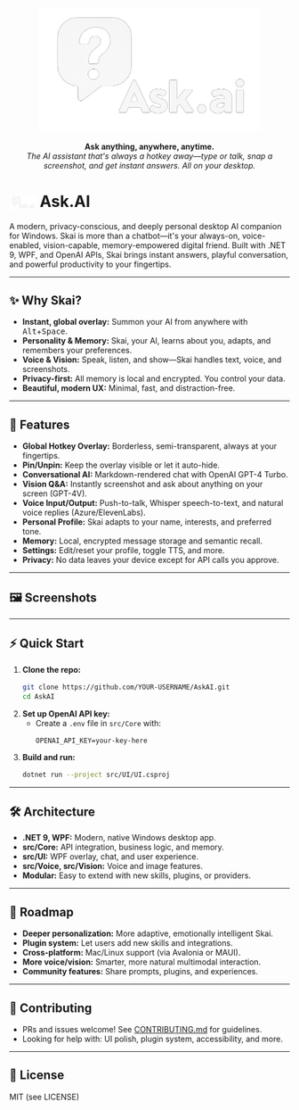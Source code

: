 <div align="center">
  <img src="src/UI/Assets/askai_logo.png" alt="ask.ai logo" width="400"><br>
  <br>
  <b>Ask anything, anywhere, anytime.</b>
  <br>
  <em>
    The AI assistant that's always a hotkey away—type or talk, snap a screenshot, and get instant answers. All on your desktop.
  </em>
</div>

# <img src="src/UI/Assets/askai_logo.png" alt="Ask.AI Logo" width="48" style="vertical-align:middle;"> Ask.AI

A modern, privacy-conscious, and deeply personal desktop AI companion for Windows. Skai is more than a chatbot—it's your always-on, voice-enabled, vision-capable, memory-empowered digital friend. Built with .NET 9, WPF, and OpenAI APIs, Skai brings instant answers, playful conversation, and powerful productivity to your fingertips.

---

## ✨ Why Skai?
- **Instant, global overlay:** Summon your AI from anywhere with <kbd>Alt</kbd>+<kbd>Space</kbd>.
- **Personality & Memory:** Skai, your AI, learns about you, adapts, and remembers your preferences.
- **Voice & Vision:** Speak, listen, and show—Skai handles text, voice, and screenshots.
- **Privacy-first:** All memory is local and encrypted. You control your data.
- **Beautiful, modern UX:** Minimal, fast, and distraction-free.

---

## 🚀 Features
- **Global Hotkey Overlay:** Borderless, semi-transparent, always at your fingertips.
- **Pin/Unpin:** Keep the overlay visible or let it auto-hide.
- **Conversational AI:** Markdown-rendered chat with OpenAI GPT-4 Turbo.
- **Vision Q&A:** Instantly screenshot and ask about anything on your screen (GPT-4V).
- **Voice Input/Output:** Push-to-talk, Whisper speech-to-text, and natural voice replies (Azure/ElevenLabs).
- **Personal Profile:** Skai adapts to your name, interests, and preferred tone.
- **Memory:** Local, encrypted message storage and semantic recall.
- **Settings:** Edit/reset your profile, toggle TTS, and more.
- **Privacy:** No data leaves your device except for API calls you approve.

---

## 🖼️ Screenshots
<!-- Add screenshots or GIFs here for best effect -->

---

## ⚡ Quick Start
1. **Clone the repo:**
   ```sh
   git clone https://github.com/YOUR-USERNAME/AskAI.git
   cd AskAI
   ```
2. **Set up OpenAI API key:**
   - Create a `.env` file in `src/Core` with:
     ```
     OPENAI_API_KEY=your-key-here
     ```
3. **Build and run:**
   ```sh
   dotnet run --project src/UI/UI.csproj
   ```

---

## 🛠️ Architecture
- **.NET 9, WPF:** Modern, native Windows desktop app.
- **src/Core:** API integration, business logic, and memory.
- **src/UI:** WPF overlay, chat, and user experience.
- **src/Voice, src/Vision:** Voice and image features.
- **Modular:** Easy to extend with new skills, plugins, or providers.

---

## 🌱 Roadmap
- **Deeper personalization:** More adaptive, emotionally intelligent Skai.
- **Plugin system:** Let users add new skills and integrations.
- **Cross-platform:** Mac/Linux support (via Avalonia or MAUI).
- **More voice/vision:** Smarter, more natural multimodal interaction.
- **Community features:** Share prompts, plugins, and experiences.

---

## 🤝 Contributing
- PRs and issues welcome! See [CONTRIBUTING.md](CONTRIBUTING.md) for guidelines.
- Looking for help with: UI polish, plugin system, accessibility, and more.

---

## 📄 License
MIT (see LICENSE) 
